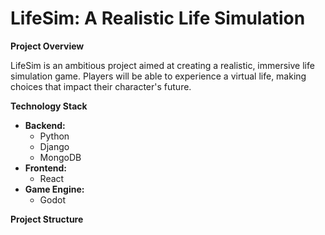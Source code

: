 # LifeSim: A Realistic Life Simulation

**Project Overview**

LifeSim is an ambitious project aimed at creating a realistic, immersive life simulation game. Players will be able to experience a virtual life, making choices that impact their character's future.

**Technology Stack**

* **Backend:**
    * Python
    * Django
    * MongoDB
* **Frontend:**
    * React
* **Game Engine:**
    * Godot

**Project Structure**
